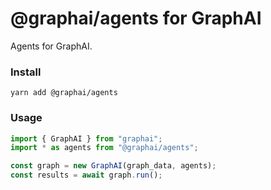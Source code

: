 # @graphai/agents for GraphAI

Agents for GraphAI.

### Install

```
yarn add @graphai/agents
```

### Usage

```typescript
import { GraphAI } from "graphai";
import * as agents from "@graphai/agents";

const graph = new GraphAI(graph_data, agents);
const results = await graph.run();

```





